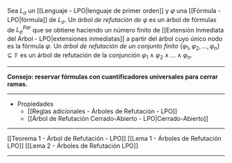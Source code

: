 Sea $L_{\sigma}$ un [[Lenguaje - LPO|lenguaje de primer orden]] y $\varphi$ una [[Fórmula - LPO|fórmula]] de $L_{\sigma}$. Un _árbol de refutación de_ $\varphi$ es un árbol de fórmulas de $L^{Par}_{\sigma}$ que se obtiene haciendo un número finito de [[Extensión Inmediata del Árbol - LPO|extensiones inmediatas]] a partir del árbol cuyo único nodo es la fórmula $\varphi$.
Un _árbol de refutación de un conjunto finito_ $\{\varphi_1, \varphi_2, \ldots, \varphi_n\} \subseteq \mathbb{F}$ es un árbol de refutación de la conjunción $\varphi_1 \land \varphi_2 \land \ldots \land \varphi_n$.
***
**Consejo: reservar fórmulas con cuantificadores universales para cerrar ramas.**
***
- Propiedades
	- [[Reglas adicionales - Árboles de Refutación - LPO]] 
	- [[Árbol de Refutación Cerrado-Abierto - LPO|Cerrado-Abierto]] 
***
[[Teorema 1 - Árbol de Refutación - LPO]] 
[[Lema 1 - Árboles de Refutación LPO]] 
[[Lema 2 - Árboles de Refutación LPO]] 
***